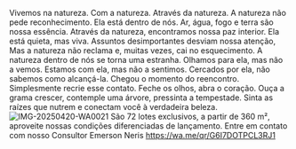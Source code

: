 Vivemos na natureza. Com a natureza. Através da natureza.
A natureza não pede reconhecimento. Ela está dentro de nós.
Ar, água, fogo e terra são nossa essência.
Através da natureza, encontramos nossa paz interior.
Ela está quieta, mas viva.
Assuntos desimportantes desviam nossa atenção,
Mas a natureza não reclama e, muitas vezes, cai no esquecimento.
A natureza dentro de nós se torna uma estranha.
Olhamos para ela, mas não a vemos.
Estamos com ela, mas não a sentimos.
Cercados por ela, não sabemos como alcançá-la.
Chegou o momento do reencontro.
Simplesmente recrie esse contato.
Feche os olhos, abra o coração.
Ouça a grama crescer, contemple uma árvore, pressinta a tempestade.
Sinta as raízes que nutrem e conectam você à verdadeira beleza.
![IMG-20250420-WA0021](https://github.com/user-attachments/assets/b96795d9-87c1-4d17-97f4-f80103b245a0)
São 72 lotes exclusivos, a partir de 360 m², aproveite nossas condições diferenciadas de lançamento. 
Entre em contato com nosso Consultor Emerson Neris
https://wa.me/qr/G6I7DOTPCL3RJ1 
